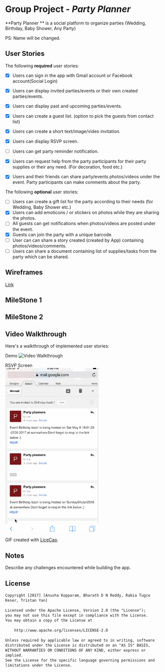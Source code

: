 # Group Project - *Party Planner*

**Party Planner ** is a social platform to organize parties (Wedding, Birthday, Baby Shower, Any Party)

PS: Name will be changed.

## User Stories

The following **required** user stories:

- [X] Users can sign in the app with Gmail account or  Facebook account(Social Login)
- [X] Users can display invited parties/events or their own created parties/events.
- [X] Users can display past and upcoming parties/events.
- [X] Users can create a guest list. (option to pick the guests from contact list) 
- [X] Users can create a short text/image/video invitation.  
- [X] Users can display RSVP screen. 
- [ ] Users can get party reminder notification.
- [X] Users can request help from the party participants for their party supplies or their any need. (For decoration, food etc.)
- [X] Users and their friends can share party/events  photos/videos under the event. Party participants can make comments about the party.


The following **optional** user stories:

- [ ] Users can create a gift list for the party according to their needs (for Wedding, Baby Shower etc.)
- [X] Users can add emoticons / or stickers on photos while they are sharing the photos.
- [ ] All guests can get notifications when photos/videos are posted under the event.
- [X] Guests can join the party with a unique barcode. 
- [ ] User can can share a story created (created by App) containing photos/videos/comments. 
- [ ] Users can share a document containing list of supplies/tasks from the party which can be shared.

## Wireframes 
[Link](https://github.com/IOSPartyPlanner/PartyPlanner/tree/master/wireframes)

## MileStone 1


## MileStone 2



## Video Walkthrough

Here's a walkthrough of implemented user stories:<br>

Demo
<img src='https://github.com/IOSPartyPlanner/PartyPlanner/blob/master/demos/EventCreationDemo3.gif' title='Video Walkthrough' width='300' alt='Video Walkthrough' />

RSVP Screen<br>
<img src="https://github.com/IOSPartyPlanner/PartyPlanner/blob/master/demos/rsvpScreen.gif" title='Video Walkthrough' width='300' alt='Video Walkthrough' />


GIF created with [LiceCap](http://www.cockos.com/licecap/).

## Notes

Describe any challenges encountered while building the app.

## License

    Copyright [2017] [Anusha Kopparam, Bharath D N Reddy, Rabia Tugce Keser, Tristan Yan]

    Licensed under the Apache License, Version 2.0 (the "License");
    you may not use this file except in compliance with the License.
    You may obtain a copy of the License at

        http://www.apache.org/licenses/LICENSE-2.0

    Unless required by applicable law or agreed to in writing, software
    distributed under the License is distributed on an "AS IS" BASIS,
    WITHOUT WARRANTIES OR CONDITIONS OF ANY KIND, either express or implied.
    See the License for the specific language governing permissions and
    limitations under the License.
